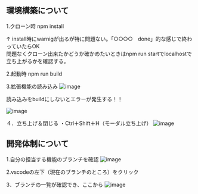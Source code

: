 ## 環境構築について

1.クローン時
npm install 

↑ install時にwarnigが出るが特に問題ない。「○○○○　done」的な感じで終わっていたらOK<br/> 問題なくクローン出来たかどうか確かめたいときはnpm run startでlocalhostで立ち上がるかを確認する。　

2.起動時
npm run build 

3.拡張機能の読み込み
![image](https://user-images.githubusercontent.com/58338829/174347506-6efae66f-f1e8-43cc-8a48-30f77b638471.png)

<p>読み込みをbuildにしないとエラーが発生する！！</P>

![image](https://user-images.githubusercontent.com/58338829/174347655-e23611fa-b6db-4fa9-92d8-76340589a030.png)

４．立ち上げ＆閉じる
・Ctrl＋Shift＋H（モーダル立ち上げ）
![image](https://user-images.githubusercontent.com/58338829/174348245-3ea71a0a-bed1-43c7-a214-a3c013b74e91.png)

## 開発体制について

1.自分の担当する機能のブランチを確認
![image](https://user-images.githubusercontent.com/58338829/174416566-86af26d9-1d9d-40d5-b05b-0cad3c8736cb.png)

2.vscodeの左下（現在のブランチのところ）をクリック

3．ブランチの一覧が確認でき、ここから
![image](https://user-images.githubusercontent.com/58338829/174416739-771772e8-fd27-47af-b90b-214b6dbe2d08.png)

